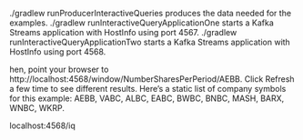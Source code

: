 ./gradlew runProducerInteractiveQueries produces the data needed for the examples.
./gradlew runInteractiveQueryApplicationOne starts a Kafka Streams application with HostInfo using port 4567.
./gradlew runInteractiveQueryApplicationTwo starts a Kafka Streams application with HostInfo using port 4568.


hen, point your browser to http://localhost:4568/window/NumberSharesPerPeriod/AEBB. Click Refresh a few time to see different results. Here’s a static list of company symbols for this example: AEBB, VABC, ALBC, EABC, BWBC, BNBC, MASH, BARX, WNBC, WKRP.

localhost:4568/iq 